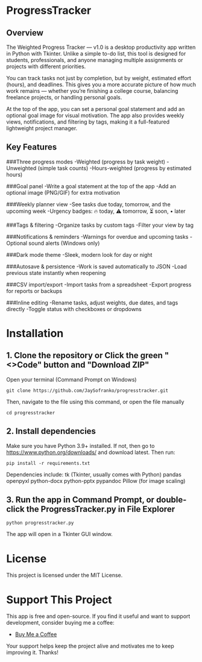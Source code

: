 # ProgressTracker

## Overview

The Weighted Progress Tracker — v1.0 is a desktop productivity app written in Python with Tkinter. Unlike a simple to-do list, this tool is designed for students, professionals, and anyone managing multiple assignments or projects with different priorities.

You can track tasks not just by completion, but by weight, estimated effort (hours), and deadlines. This gives you a more accurate picture of how much work remains — whether you’re finishing a college course, balancing freelance projects, or handling personal goals.

At the top of the app, you can set a personal goal statement and add an optional goal image for visual motivation. The app also provides weekly views, notifications, and filtering by tags, making it a full-featured lightweight project manager.

## Key Features

###Three progress modes
  -Weighted (progress by task weight)
  -Unweighted (simple task counts)
  -Hours-weighted (progress by estimated hours)
  
###Goal panel
  -Write a goal statement at the top of the app
  -Add an optional image (PNG/GIF) for extra motivation

###Weekly planner view
  -See tasks due today, tomorrow, and the upcoming week
  -Urgency badges: 🔥 today, ⚠ tomorrow, ⏳ soon, • later

###Tags & filtering
  -Organize tasks by custom tags
  -Filter your view by tag

###Notifications & reminders
  -Warnings for overdue and upcoming tasks
  -Optional sound alerts (Windows only)

###Dark mode theme
  -Sleek, modern look for day or night

###Autosave & persistence
  -Work is saved automatically to JSON
  -Load previous state instantly when reopening

###CSV import/export
  -Import tasks from a spreadsheet
  -Export progress for reports or backups

###Inline editing
  -Rename tasks, adjust weights, due dates, and tags directly
  -Toggle status with checkboxes or dropdowns

# Installation
## 1. Clone the repository or Click the green "<>Code" button and "Download ZIP"
Open your terminal (Command Prompt on Windows)
```
git clone https://github.com/JaySofranko/progresstracker.git
```
Then, navigate to the file using this command, or open the file manually
```
cd progresstracker
```

## 2. Install dependencies
Make sure you have Python 3.9+ installed. If not, then go to https://www.python.org/downloads/ and download latest. Then run:
```
pip install -r requirements.txt
```
Dependencies include:
tk (Tkinter, usually comes with Python)
pandas
openpyxl
python-docx
python-pptx
pypandoc
Pillow (for image scaling)

## 3. Run the app in Command Prompt, or double-click the ProgressTracker.py in File Explorer
```
python progresstracker.py
```
The app will open in a Tkinter GUI window.

# License
This project is licensed under the MIT License.

# Support This Project

This app is free and open-source. If you find it useful and want to support development, consider buying me a coffee:

- [Buy Me a Coffee]([https://buymeacoffee.com/jaysofranko])

Your support helps keep the project alive and motivates me to keep improving it. Thanks!
